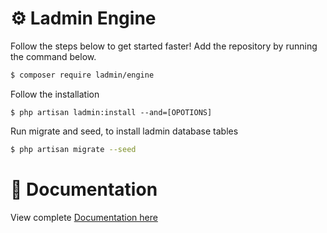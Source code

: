 # ⚙️ Ladmin Engine

Follow the steps below to get started faster! Add the repository by running the command below.

```bash
$ composer require ladmin/engine
```

Follow the installation
```
$ php artisan ladmin:install --and=[OPOTIONS]
```

Run migrate and seed, to install ladmin database tables
```bash
$ php artisan migrate --seed
```
# 📖 Documentation
View complete [Documentation here](https://github.com/hexters/ladmin/wiki)
